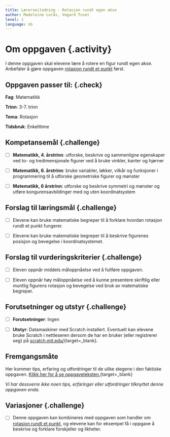 ```yaml
---
title: Lærerveiledning - Rotasjon rundt egen akse
author: Madeleine Lorås, Vegard Tuset
level: 1
language: nb
---
```



# Om oppgaven {.activity}

I denne oppgaven skal elevene lære å rotere en figur rundt egen akse. Anbefaler
å gjøre oppgaven [rotasjon rundt et
punkt](../rotasjon_rundt_punkt/rotasjon_rundt_punkt.html) først.

## Oppgaven passer til: {.check}

 __Fag__: Matematikk

__Trinn__: 3-7. trinn

__Tema__: Rotasjon

__Tidsbruk__: Enkelttime

## Kompetansemål {.challenge}

- [ ] __Matematikk, 4. årstrinn__: utforske, beskrive og sammenligne egenskaper
      ved to- og tredimensjonale figurer ved å bruke vinkler, kanter og hjørner

- [ ] __Matematikk, 6. årstrinn__: bruke variabler, løkker, vilkår og
      funksjoner i programmering til å utforske geometriske figurer og mønster

- [ ] __Matematikk, 6 årstrinn__: utforske og beskrive symmetri og mønster og
      utføre kongurensavbildinger med og uten koordinatsystem

## Forslag til læringsmål {.challenge}

- [ ]  Elevene kan bruke matematiske begreper til å forklare hvordan rotasjon
       rundt et punkt fungerer.

- [ ]  Elevene kan bruke matematiske begreper til å beskrive figurenes posisjon
       og bevegelse i koordinatsystemet.

## Forslag til vurderingskriterier {.challenge}

- [ ]  Eleven oppnår middels måloppnåelse ved å fullføre oppgaven.

- [ ] Eleven oppnår høy måloppnåelse ved å kunne presentere skriftlig eller
      muntlig figurens rotasjon og bevegelse ved bruk av matematiske begreper.

## Forutsetninger og utstyr {.challenge}

- [ ]  __Forutsetninger__: Ingen

- [ ]  __Utstyr__: Datamaskiner med Scratch installert. Eventuelt kan elevene
       bruke Scratch i nettleseren dersom de har en bruker (eller registrerer
       seg) på [scratch.mit.edu/](http://scratch.mit.edu/){target=_blank}.

## Fremgangsmåte

Her kommer tips, erfaring og utfordringer til de ulike stegene i den faktiske
oppgaven. [Klikk her for å se
oppgaveteksten.](../rotasjon/rotasjon.html){target=_blank}

_Vi har dessverre ikke noen tips, erfaringer eller utfordringer tilknyttet denne
oppgaven enda._

## Variasjoner {.challenge}

- [ ]  Denne oppgaven kan kombineres med oppgaven som handler om [rotasjon rundt
       et punkt](../rotasjon_rundt_punkt/rotasjon_rundt_punkt.html), og
       elevene kan for eksempel få i oppgave å beskrive og forklare forskjeller
       og likheter.
